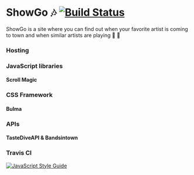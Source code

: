 # ShowGo :notes: [![Build Status](https://travis-ci.com/addisonverger/Phase-1-Group-Project.svg?branch=master)](https://travis-ci.com/addisonverger/Phase-1-Group-Project)
ShowGo is a site where you can find out when your favorite artist is coming to town and when similar artists are playing  :guitar: :metal:

### Hosting
### JavaScript libraries
#### Scroll Magic
### CSS Framework
#### Bulma
### APIs
#### TasteDiveAPI & Bandsintown
### Travis CI
[![JavaScript Style Guide](https://cdn.rawgit.com/standard/standard/master/badge.svg)](https://github.com/standard/standard)
